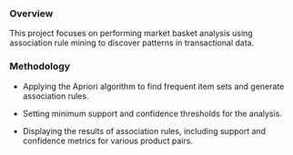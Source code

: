 ### Overview 
This project focuses on performing market basket analysis using association rule mining to discover patterns in transactional data. 

### Methodology

- Applying the Apriori algorithm to find frequent item sets and generate association rules.
  
- Setting minimum support and confidence thresholds for the analysis.
  
- Displaying the results of association rules, including support and confidence metrics for various product pairs.
